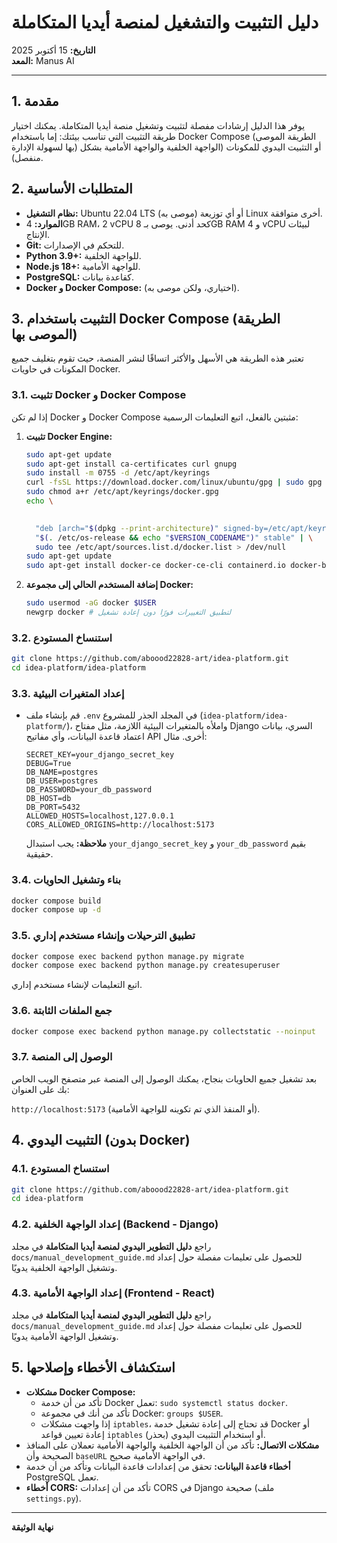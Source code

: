 # دليل التثبيت والتشغيل لمنصة أيديا المتكاملة

**التاريخ:** 15 أكتوبر 2025  
**المعد:** Manus AI  

---

## 1. مقدمة

يوفر هذا الدليل إرشادات مفصلة لتثبيت وتشغيل منصة أيديا المتكاملة. يمكنك اختيار طريقة التثبيت التي تناسب بيئتك: إما باستخدام Docker Compose (الطريقة الموصى بها لسهولة الإدارة) أو التثبيت اليدوي للمكونات (الواجهة الخلفية والواجهة الأمامية بشكل منفصل).

## 2. المتطلبات الأساسية

-   **نظام التشغيل:** Ubuntu 22.04 LTS (موصى به) أو أي توزيعة Linux أخرى متوافقة.
-   **الموارد:** 4GB RAM، 2 vCPU كحد أدنى. يوصى بـ 8GB RAM و 4 vCPU لبيئات الإنتاج.
-   **Git:** للتحكم في الإصدارات.
-   **Python 3.9+:** للواجهة الخلفية.
-   **Node.js 18+:** للواجهة الأمامية.
-   **PostgreSQL:** كقاعدة بيانات.
-   **Docker و Docker Compose:** (اختياري، ولكن موصى به).

## 3. التثبيت باستخدام Docker Compose (الطريقة الموصى بها)

تعتبر هذه الطريقة هي الأسهل والأكثر اتساقًا لنشر المنصة، حيث تقوم بتغليف جميع المكونات في حاويات Docker.

### 3.1. تثبيت Docker و Docker Compose

إذا لم تكن Docker و Docker Compose مثبتين بالفعل، اتبع التعليمات الرسمية:

1.  **تثبيت Docker Engine:**
    ```bash
    sudo apt-get update
    sudo apt-get install ca-certificates curl gnupg
    sudo install -m 0755 -d /etc/apt/keyrings
    curl -fsSL https://download.docker.com/linux/ubuntu/gpg | sudo gpg --dearmor -o /etc/apt/keyrings/docker.gpg
    sudo chmod a+r /etc/apt/keyrings/docker.gpg
    echo \
      

      "deb [arch="$(dpkg --print-architecture)" signed-by=/etc/apt/keyrings/docker.gpg] https://download.docker.com/linux/ubuntu \
      "$(. /etc/os-release && echo "$VERSION_CODENAME")" stable" | \
      sudo tee /etc/apt/sources.list.d/docker.list > /dev/null
    sudo apt-get update
    sudo apt-get install docker-ce docker-ce-cli containerd.io docker-buildx-plugin docker-compose-plugin
    ```

2.  **إضافة المستخدم الحالي إلى مجموعة Docker:**
    ```bash
    sudo usermod -aG docker $USER
    newgrp docker # لتطبيق التغييرات فورًا دون إعادة تشغيل
    ```

### 3.2. استنساخ المستودع

```bash
git clone https://github.com/aboood22828-art/idea-platform.git
cd idea-platform/idea-platform
```

### 3.3. إعداد المتغيرات البيئية

-   قم بإنشاء ملف `.env` في المجلد الجذر للمشروع (`idea-platform/idea-platform/`)، واملأه بالمتغيرات البيئية اللازمة، مثل مفتاح Django السري، بيانات اعتماد قاعدة البيانات، وأي مفاتيح API أخرى. مثال:

    ```dotenv
    SECRET_KEY=your_django_secret_key
    DEBUG=True
    DB_NAME=postgres
    DB_USER=postgres
    DB_PASSWORD=your_db_password
    DB_HOST=db
    DB_PORT=5432
    ALLOWED_HOSTS=localhost,127.0.0.1
    CORS_ALLOWED_ORIGINS=http://localhost:5173
    ```
    **ملاحظة:** يجب استبدال `your_django_secret_key` و `your_db_password` بقيم حقيقية.

### 3.4. بناء وتشغيل الحاويات

```bash
docker compose build
docker compose up -d
```

### 3.5. تطبيق الترحيلات وإنشاء مستخدم إداري

```bash
docker compose exec backend python manage.py migrate
docker compose exec backend python manage.py createsuperuser
```
اتبع التعليمات لإنشاء مستخدم إداري.

### 3.6. جمع الملفات الثابتة

```bash
docker compose exec backend python manage.py collectstatic --noinput
```

### 3.7. الوصول إلى المنصة

بعد تشغيل جميع الحاويات بنجاح، يمكنك الوصول إلى المنصة عبر متصفح الويب الخاص بك على العنوان:

`http://localhost:5173` (أو المنفذ الذي تم تكوينه للواجهة الأمامية).

## 4. التثبيت اليدوي (بدون Docker)

### 4.1. استنساخ المستودع

```bash
git clone https://github.com/aboood22828-art/idea-platform.git
cd idea-platform
```

### 4.2. إعداد الواجهة الخلفية (Backend - Django)

راجع **دليل التطوير اليدوي لمنصة أيديا المتكاملة** في مجلد `docs/manual_development_guide.md` للحصول على تعليمات مفصلة حول إعداد وتشغيل الواجهة الخلفية يدويًا.

### 4.3. إعداد الواجهة الأمامية (Frontend - React)

راجع **دليل التطوير اليدوي لمنصة أيديا المتكاملة** في مجلد `docs/manual_development_guide.md` للحصول على تعليمات مفصلة حول إعداد وتشغيل الواجهة الأمامية يدويًا.

## 5. استكشاف الأخطاء وإصلاحها

-   **مشكلات Docker Compose:**
    -   تأكد من أن خدمة Docker تعمل: `sudo systemctl status docker`.
    -   تأكد من أنك في مجموعة Docker: `groups $USER`.
    -   إذا واجهت مشكلات `iptables`، قد تحتاج إلى إعادة تشغيل خدمة Docker أو إعادة تعيين قواعد `iptables` (بحذر) أو استخدام التثبيت اليدوي.
-   **مشكلات الاتصال:** تأكد من أن الواجهة الخلفية والواجهة الأمامية تعملان على المنافذ الصحيحة وأن `baseURL` في الواجهة الأمامية صحيح.
-   **أخطاء قاعدة البيانات:** تحقق من إعدادات قاعدة البيانات وتأكد من أن خدمة PostgreSQL تعمل.
-   **أخطاء CORS:** تأكد من أن إعدادات CORS في Django صحيحة (ملف `settings.py`).

---

**نهاية الوثيقة**

